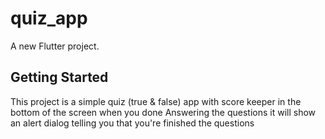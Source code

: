 # quiz_app

A new Flutter project.

## Getting Started

This project is a simple quiz (true & false) app with score keeper in the bottom of the screen
when you done Answering the questions it will show an alert dialog telling you that you're finished the questions 